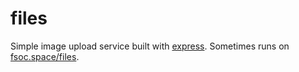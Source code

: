 # files

Simple image upload service built with [express](http://expressjs.com/). Sometimes runs on [fsoc.space/files](https://fsoc.space/files/).
